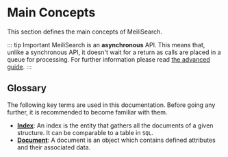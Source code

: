 # Main Concepts

This section defines the main concepts of MeiliSearch.

::: tip Important
MeiliSearch is an **asynchronous** API. This means that, unlike a synchronous API, it doesn't wait for a return as calls are placed in a queue for processing. For further information please read [the advanced guide](/guides/advanced_guides/asynchronous_updates.md).
:::

## Glossary

The following key terms are used in this documentation. Before going any further, it is recommended to become familiar with them.

- **[Index](indexes.md)**: An index is the entity that gathers all the documents of a given structure. It can be comparable to a table in `SQL`.
- **[Document](documents.md)**: A document is an object which contains defined attributes and their associated data.
